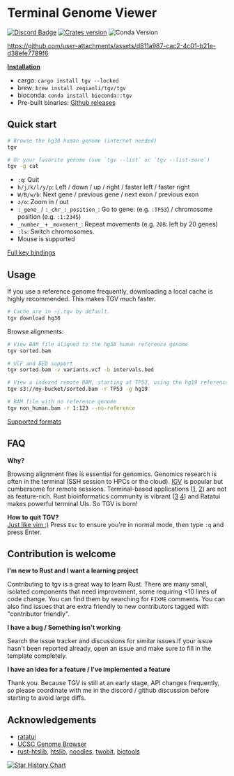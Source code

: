 # Terminal Genome Viewer

[![Discord Badge]][Discord Server] [![Crates version]](https://crates.io/crates/tgv) ![Conda Version](https://img.shields.io/conda/v/bioconda/tgv)

<https://github.com/user-attachments/assets/d811a987-cac2-4c01-b21e-d38efe7789f6>


[**Installation**](https://github.com/zeqianli/tgv/wiki/Installation)

- cargo: `cargo install tgv --locked`
- brew: `brew install zeqianli/tgv/tgv`
- bioconda: `conda install bioconda::tgv`
- Pre-built binaries: [Github releases](https://github.com/zeqianli/tgv/releases/)

## Quick start

```bash
# Browse the hg38 human genome (internet needed)
tgv

# Or your favorite genome (see `tgv --list` or `tgv --list-more`)
tgv -g cat 
```

- `:q`: Quit
- `h/j/k/l/y/p`: Left / down / up / right / faster left / faster right
- `W/B/w/b`: Next gene / previous gene / next exon / previous exon
- `z/o`: Zoom in / out
- `:_gene_` / `:_chr_:_position_`: Go to gene: (e.g. `:TP53`) / chromosome position (e.g. `:1:2345`)
- `_number_` + `_movement_`: Repeat movements (e.g. `20B`: left by 20 genes)
- `:ls`: Switch chromosomes.
- Mouse is supported

[Full key bindings](https://github.com/zeqianli/tgv/wiki/Usage)

## Usage

If you use a reference genome frequently, downloading a local cache is highly recommended. This makes TGV much faster.

```bash
# Cache are in ~/.tgv by default.
tgv download hg38
```

Browse alignments:

```bash
# View BAM file aligned to the hg38 human reference genome
tgv sorted.bam

# VCF and BED support
tgv sorted.bam -v variants.vcf -b intervals.bed

# View a indexed remote BAM, starting at TP53, using the hg19 reference genome
tgv s3://my-bucket/sorted.bam -r TP53 -g hg19

# BAM file with no reference genome
tgv non_human.bam -r 1:123 --no-reference
```

[Supported formats](https://github.com/zeqianli/tgv/wiki/Usage)

## FAQ

**Why?**

Browsing alignment files is essential for genomics. Genomics research is often in the terminal (SSH session to HPCs or the cloud). [IGV](https://github.com/igvteam/igv) is popular but cumbersome for remote sessions. Terminal-based applications ([1](https://github.com/dariober/ASCIIGenomecu), [2](https://www.htslib.org/doc/samtools-tview.html)) are not as feature-rich. Rust bioinformatics community is vibrant ([3](https://lh3.github.io/2024/03/05/what-high-performance-language-to-learn) [4](https://github.com/sharkLoc/rust-in-bioinformatics)) and Ratatui makes powerful terminal UIs. So TGV is born!

**How to quit TGV?**  
[Just like vim :)](https://stackoverflow.com/questions/11828270/how-do-i-exit-vim) Press `Esc` to ensure you're in normal mode, then type `:q` and press Enter.

## Contribution is welcome
 
**I'm new to Rust and I want a learning project**

Contributing to tgv is a great way to learn Rust. There are many small, isolated components that need improvement, some requiring <10 lines of code change. You can find them by searching for `FIXME` comments. You can also find issues that are extra friendly to new contributors tagged with "contributor friendly".

**I have a bug / Something isn't working**

Search the issue tracker and discussions for similar issues.If your issue hasn't been reported already, open an issue and make sure to fill in the template completely.

**I have an idea for a feature / I've implemented a feature**

Thank you. Because TGV is still at an early stage, API changes frequently, so please coordinate with me in the discord / github discussion before starting to avoid large diffs.

## Acknowledgements

- [ratatui](https://ratatui.rs/)
- [UCSC Genome Browser](https://genome.ucsc.edu/)
- [rust-htslib](https://github.com/rust-bio/rust-htslib), [htslib](https://github.com/samtools/htslib), [noodles](https://github.com/zaeleus/noodles), [twobit](https://github.com/jbethune/rust-twobit), [bigtools](https://github.com/jackh726/bigtools)

[![Star History Chart](https://api.star-history.com/svg?repos=zeqianli/tgv&type=Date)](https://www.star-history.com/#zeqianli/tgv&Date)

[Discord Badge]: https://img.shields.io/discord/1358313687399792662?label=discord&logo=discord&style=flat-square&color=1370D3&logoColor=1370D3
[Discord Server]: https://discord.gg/rZkgjHqPR8
[Crates version]: https://img.shields.io/crates/v/tgv
